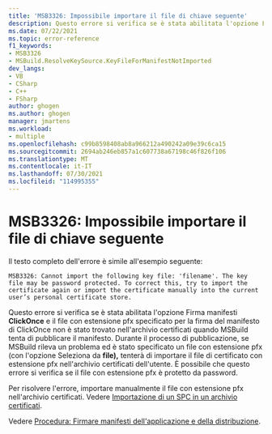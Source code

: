 ```yaml
---
title: 'MSB3326: Impossibile importare il file di chiave seguente'
description: Questo errore si verifica se è stata abilitata l'opzione Firma manifesti ClickOnce e il file con estensione pfx specificato per la firma del manifesto ClickOnce non è stato trovato nell'archivio certificati quando MSBuild tenta di pubblicare il manifesto.
ms.date: 07/22/2021
ms.topic: error-reference
f1_keywords:
- MSB3326
- MSBuild.ResolveKeySource.KeyFileForManifestNotImported
dev_langs:
- VB
- CSharp
- C++
- FSharp
author: ghogen
ms.author: ghogen
manager: jmartens
ms.workload:
- multiple
ms.openlocfilehash: c99b8598408ab8a966212a490242a09e39c6ca15
ms.sourcegitcommit: 2694ab246eb857a1c607738a67198c46f826f106
ms.translationtype: MT
ms.contentlocale: it-IT
ms.lasthandoff: 07/30/2021
ms.locfileid: "114995355"
---
```

# <a name="msb3326-cannot-import-the-following-key-file"></a>MSB3326: Impossibile importare il file di chiave seguente

Il testo completo dell'errore è simile all'esempio seguente:

```output
MSB3326: Cannot import the following key file: 'filename'. The key file may be password protected. To correct this, try to import the certificate again or import the certificate manually into the current user’s personal certificate store.
```

Questo errore si verifica se è stata abilitata l'opzione Firma manifesti **ClickOnce** e il file con estensione pfx specificato per la firma del manifesto di ClickOnce non è stato trovato nell'archivio certificati quando MSBuild tenta di pubblicare il manifesto. Durante il processo di pubblicazione, se MSBuild rileva un problema ed è stato specificato un file con estensione pfx (con l'opzione Seleziona da **file),** tenterà di importare il file di certificato con estensione pfx nell'archivio certificati dell'utente. È possibile che questo errore si verifica se il file con estensione pfx è protetto da password.

Per risolvere l'errore, importare manualmente il file con estensione pfx nell'archivio certificati. Vedere [Importazione di un SPC in un archivio certificati](/windows-hardware/drivers/install/importing-an-spc-into-a-certificate-store).

Vedere [Procedura: Firmare manifesti dell'applicazione e della distribuzione](../../ide/how-to-sign-application-and-deployment-manifests.md).
